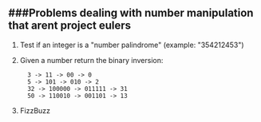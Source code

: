 ###Problems dealing with number manipulation that arent project eulers
----------
1. Test if an integer is a "number palindrome" (example: "354212453")
2. Given a number return the binary inversion: 

    ```
      3 -> 11 -> 00 -> 0 
      5 -> 101 -> 010 -> 2
      32 -> 100000 -> 011111 -> 31
      50 -> 110010 -> 001101 -> 13
    ```
3. FizzBuzz
